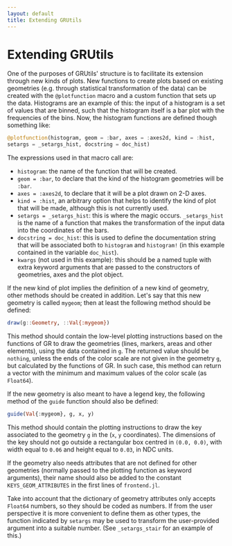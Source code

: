 ```yaml
---
layout: default
title: Extending GRUtils
---
```

# Extending GRUtils

One of the purposes of GRUtils' structure is to facilitate its extension through new kinds of plots. New functions to create plots based on existing geometries (e.g. through statistical transformation of the data) can be created with the `@plotfunction` macro and a custom function that sets up the data. Histograms are an example of this: the input of a histogram is a set of values that are binned, such that the histogram itself is a bar plot with the frequencies of the bins. Now, the histogram functions are defined though something like:

```julia
@plotfunction(histogram, geom = :bar, axes = :axes2d, kind = :hist,
setargs = _setargs_hist, docstring = doc_hist)
```

The expressions used in that macro call are:

* `histogram`: the name of the function that will be created.
* `geom = :bar`, to declare that the kind of the histogram geometries will be `:bar`.
* `axes = :axes2d`, to declare that it will be a plot drawn on 2-D axes.
* `kind = :hist`, an arbitrary option that helps to identify the kind of plot that will be made, although this is not currently used.
* `setargs = _setargs_hist`: this is where the magic occurs. `_setargs_hist` is the name of a function that makes the transformation of the input data into the coordinates of the bars.
* `docstring = doc_hist`: this is used to define the documentation string that will be associated both to `histogram` and `histogram!` (in this example contained in the variable `doc_hist`).
* `kwargs` (not used in this example): this should be a named tuple with extra keyword arguments that are passed to the constructors of geometries, axes and the plot object.

If the new kind of plot implies the definition of a new kind of geometry, other methods should be created in addition. Let's say that this new geometry is called `mygeom`; then at least the following method should be defined:

```julia
draw(g::Geometry, ::Val{:mygeom})
```

This method should contain the low-level plotting instructions based on the functions of GR to draw the geometries (lines, markers, areas and other elements), using the data contained in `g`. The returned value should be `nothing`, unless the ends of the color scale are not given in the geometry `g`, but calculated by the functions of GR. In such case, this method can return a vector with the minimum and maximum values of the color scale (as `Float64`).

If the new geometry is also meant to have a legend key, the following method of the `guide` function should also be defined:

```julia
guide(Val{:mygeom}, g, x, y)
```

This method should contain the plotting instructions to draw the key associated to the geometry `g`  in the (`x`, `y` coordinates). The dimensions of the key should not go outside a rectangular box centred in `(0.0, 0.0)`, with width equal to `0.06` and height equal to `0.03`, in NDC units.

If the geometry also needs attributes that are not defined for other geometries (normally passed to the plotting function as keyword arguments), their name should also be added to the constant `KEYS_GEOM_ATTRIBUTES` in the first lines of `frontend.jl`.

Take into account that the dictionary of geometry attributes only accepts `Float64` numbers, so they should be coded as numbers. If from the user perspective it is more convenient to define them as other types, the function indicated by `setargs` may be used to transform the user-provided argument into a suitable number. (See `_setargs_stair` for an example of this.)

